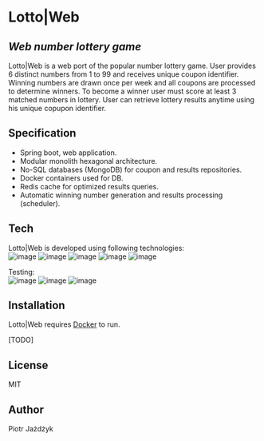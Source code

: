 # Lotto|Web
## _Web number lottery game_

Lotto|Web is a web port of the popular number lottery game. User provides 6 distinct numbers from 1 to 99 and receives unique coupon identifier. Winning numbers are drawn once per week and all coupons are processed to determine winners. To become a winner user must score at least 3 matched numbers in lottery. User can retrieve lottery results anytime using his unique copupon identifier.

## Specification

- Spring boot, web application.
- Modular monolith hexagonal architecture.
- No-SQL databases (MongoDB) for coupon and results repositories.
- Docker containers used for DB.
- Redis cache for optimized results queries.
- Automatic winning number generation and results processing (scheduler).

## Tech

Lotto|Web is developed using following technologies: <br>
![image](https://img.shields.io/badge/Java-17-orange?style=for-the-badge) 
![image](https://img.shields.io/badge/Spring_Boot-F2F4F9?style=for-the-badge&logo=spring) 
![image](https://img.shields.io/badge/MongoDB-4EA94B?style=for-the-badge&logo=mongodb&logoColor=white)
![image](https://img.shields.io/badge/redis-%23DD0031.svg?&style=for-the-badge&logo=redis&logoColor=white) 
![image](https://img.shields.io/badge/Docker-2CA5E0?style=for-the-badge&logo=docker&logoColor=white)

Testing:<br>
![image](https://img.shields.io/badge/Junit5-25A162?style=for-the-badge&logo=junit5&logoColor=white) 
![image](https://img.shields.io/badge/Mockito-78A641?style=for-the-badge) 
![image](https://img.shields.io/badge/Testcontainers-9B489A?style=for-the-badge)


## Installation

Lotto|Web requires [Docker](https://www.docker.com/products/docker-desktop/) to run.

[TODO]

## License

MIT


## Author

Piotr Jażdżyk